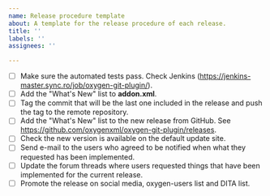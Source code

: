 ```yaml
---
name: Release procedure template
about: A template for the release procedure of each release.
title: ''
labels: ''
assignees: ''

---
```


- [ ] Make sure the automated tests pass. Check Jenkins (https://jenkins-master.sync.ro/job/oxygen-git-plugin/).
- [ ] Add the "What's New" list to **addon.xml**.
- [ ] Tag the commit that will be the last one included in the release and push the tag to the remote repository.
- [ ] Add the "What's New" list to the new release from GitHub. See https://github.com/oxygenxml/oxygen-git-plugin/releases.
- [ ] Check the new version is available on the default update site.
- [ ] Send e-mail to the users who agreed to be notified when what they requested has been implemented.
- [ ] Update the forum threads where users requested things that have been implemented for the current release.
- [ ] Promote the release on social media, oxygen-users list and DITA list.
